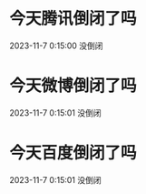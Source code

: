 # 今天腾讯倒闭了吗

2023-11-7 0:15:00 没倒闭

# 今天微博倒闭了吗

2023-11-7 0:15:01 没倒闭

# 今天百度倒闭了吗

2023-11-7 0:15:01 没倒闭

